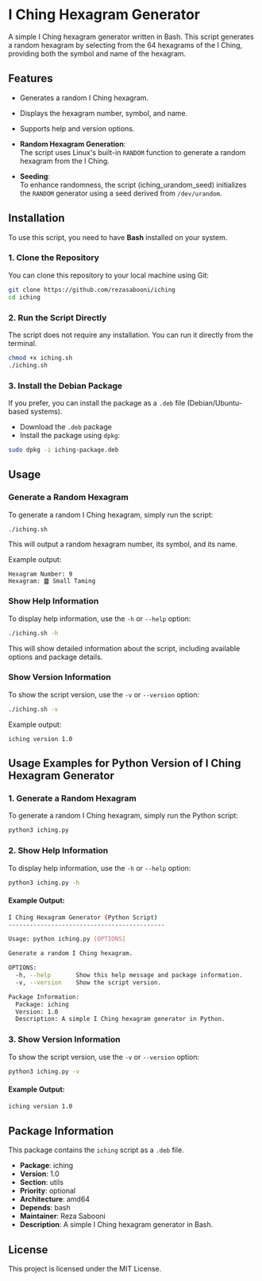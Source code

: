 # I Ching Hexagram Generator

A simple I Ching hexagram generator written in Bash. This script generates a random hexagram by selecting from the 64 hexagrams of the I Ching, providing both the symbol and name of the hexagram.

## Features

- Generates a random I Ching hexagram.
- Displays the hexagram number, symbol, and name.
- Supports help and version options.

- **Random Hexagram Generation**:  
  The script uses Linux's built-in `RANDOM` function to generate a random hexagram from the I Ching.  
- **Seeding**:  
  To enhance randomness, the script (iching_urandom_seed) initializes the `RANDOM` generator using a seed derived from `/dev/urandom`.

## Installation

To use this script, you need to have **Bash** installed on your system.

### 1. Clone the Repository

You can clone this repository to your local machine using Git:

```bash
git clone https://github.com/rezasabooni/iching
cd iching
```

### 2. Run the Script Directly

The script does not require any installation. You can run it directly from the terminal.

```bash
chmod +x iching.sh
./iching.sh
```

### 3. Install the Debian Package

If you prefer, you can install the package as a `.deb` file (Debian/Ubuntu-based systems).

- Download the `.deb` package
- Install the package using `dpkg`:

```bash
sudo dpkg -i iching-package.deb
```
## Usage

### Generate a Random Hexagram

To generate a random I Ching hexagram, simply run the script:

```bash
./iching.sh
```

This will output a random hexagram number, its symbol, and its name.

Example output:

```
Hexagram Number: 9
Hexagram: ䷈ Small Taming
```

### Show Help Information

To display help information, use the `-h` or `--help` option:

```bash
./iching.sh -h
```

This will show detailed information about the script, including available options and package details.

### Show Version Information

To show the script version, use the `-v` or `--version` option:

```bash
./iching.sh -v
```

Example output:

```
iching version 1.0
```
## Usage Examples for Python Version of I Ching Hexagram Generator

### 1. Generate a Random Hexagram

To generate a random I Ching hexagram, simply run the Python script:

```bash
python3 iching.py
```
### 2. Show Help Information

To display help information, use the `-h` or `--help` option:

```bash
python3 iching.py -h
```

#### Example Output:
```bash
I Ching Hexagram Generator (Python Script)
--------------------------------------------

Usage: python iching.py [OPTIONS]

Generate a random I Ching hexagram.

OPTIONS:
  -h, --help       Show this help message and package information.
  -v, --version    Show the script version.

Package Information:
  Package: iching
  Version: 1.0
  Description: A simple I Ching hexagram generator in Python.
```

### 3. Show Version Information

To show the script version, use the `-v` or `--version` option:

```bash
python3 iching.py -v
```

#### Example Output:
```bash
iching version 1.0
```

## Package Information

This package contains the `iching` script as a `.deb` file.

- **Package**: iching
- **Version**: 1.0
- **Section**: utils
- **Priority**: optional
- **Architecture**: amd64
- **Depends**: bash
- **Maintainer**: Reza Sabooni <!--<reza.sabooni@gmail.com>-->
- **Description**: A simple I Ching hexagram generator in Bash.

## License

This project is licensed under the MIT License.

<!-- ## Author

- **Reza Sabooni** - [reza.sabooni@gmail.com](mailto:reza.sabooni@gmail.com)
-->
